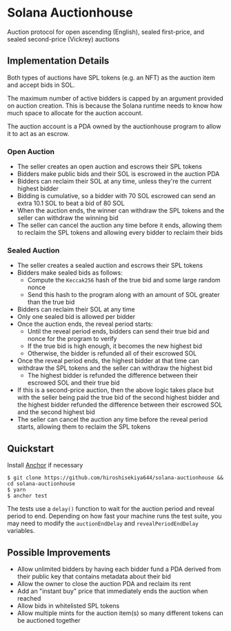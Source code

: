# Solana Auctionhouse

Auction protocol for open ascending (English), sealed first-price, and sealed second-price (Vickrey) auctions

## Implementation Details

Both types of auctions have SPL tokens (e.g. an NFT) as the auction item and accept bids in SOL.

The maximum number of active bidders is capped by an argument provided on auction creation. This is because the Solana runtime needs to know how much space to allocate for the auction account.

The auction account is a PDA owned by the auctionhouse program to allow it to act as an escrow.

### Open Auction

- The seller creates an open auction and escrows their SPL tokens
- Bidders make public bids and their SOL is escrowed in the auction PDA
- Bidders can reclaim their SOL at any time, unless they're the current highest bidder
- Bidding is cumulative, so a bidder with 70 SOL escrowed can send an extra 10.1 SOL to beat a bid of 80 SOL
- When the auction ends, the winner can withdraw the SPL tokens and the seller can withdraw the winning bid
- The seller can cancel the auction any time before it ends, allowing them to reclaim the SPL tokens and allowing every bidder to reclaim their bids

### Sealed Auction

- The seller creates a sealed auction and escrows their SPL tokens
- Bidders make sealed bids as follows:
    - Compute the `Keccak256` hash of the true bid and some large random nonce
    - Send this hash to the program along with an amount of SOL greater than the true bid
- Bidders can reclaim their SOL at any time
- Only one sealed bid is allowed per bidder
- Once the auction ends, the reveal period starts:
    - Until the reveal period ends, bidders can send their true bid and nonce for the program to verify
    - If the true bid is high enough, it becomes the new highest bid
    - Otherwise, the bidder is refunded all of their escrowed SOL
- Once the reveal period ends, the highest bidder at that time can withdraw the SPL tokens and the seller can withdraw the highest bid
    - The highest bidder is refunded the difference between their escrowed SOL and their true bid
- If this is a second-price auction, then the above logic takes place but with the seller being paid the true bid of the second highest bidder and the highest bidder refunded the difference between their escrowed SOL and the second highest bid
- The seller can cancel the auction any time before the reveal period starts, allowing them to reclaim the SPL tokens

## Quickstart

Install [Anchor](https://github.com/project-serum/anchor) if necessary

```
$ git clone https://github.com/hiroshisekiya644/solana-auctionhouse && cd solana-auctionhouse
$ yarn
$ anchor test
```

The tests use a `delay()` function to wait for the auction period and reveal period to end. Depending on how fast your machine runs the test suite, you may need to modify the `auctionEndDelay` and `revealPeriodEndDelay` variables.

## Possible Improvements

- Allow unlimited bidders by having each bidder fund a PDA derived from their public key that contains metadata about their bid
- Allow the owner to close the auction PDA and reclaim its rent
- Add an "instant buy" price that immediately ends the auction when reached
- Allow bids in whitelisted SPL tokens
- Allow multiple mints for the auction item(s) so many different tokens can be auctioned together
